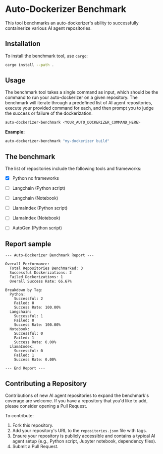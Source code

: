 # Auto-Dockerizer Benchmark

This tool benchmarks an auto-dockerizer's ability to successfully containerize various AI agent repositories.

## Installation

To install the benchmark tool, use `cargo`:

```bash
cargo install --path .
```

## Usage

The benchmark tool takes a single command as input, which should be the command to run your auto-dockerizer on a given repository. The benchmark will iterate through a predefined list of AI agent repositories, execute your provided command for each, and then prompt you to judge the success or failure of the dockerization.

```bash
auto-dockerizer-benchmark <YOUR_AUTO_DOCKERIZER_COMMAND_HERE>
```

**Example:**

```bash
auto-dockerizer-benchmark "my-dockerizer build"
```

## The benchmark

The list of repositories include the following tools and frameworks:

 - [X] Python no frameworks
 - [ ] Langchain (Python script)
 - [ ] Langchain (Notebook)
 - [ ] LlamaIndex (Python script)
 - [ ] LlamaIndex (Notebook)
 - [ ] AutoGen (Python script)


## Report sample

```
--- Auto-Dockerizer Benchmark Report ---

Overall Performance:
  Total Repositories Benchmarked: 3
  Successful Dockerizations: 2
  Failed Dockerizations: 1
  Overall Success Rate: 66.67%

Breakdown by Tag:
  Python:
    Successful: 2
    Failed: 0
    Success Rate: 100.00%
  Langchain:
    Successful: 1
    Failed: 0
    Success Rate: 100.00%
  Notebook:
    Successful: 0
    Failed: 1
    Success Rate: 0.00%
  LlamaIndex:
    Successful: 0
    Failed: 1
    Success Rate: 0.00%

--- End Report ---
```



## Contributing a Repository

Contributions of new AI agent repositories to expand the benchmark's coverage are welcome. If you have a repository that you'd like to add, please consider opening a Pull Request.

To contribute:

1.  Fork this repository.
2.  Add your repository's URL to the `repositories.json` file with tags.
3.  Ensure your repository is publicly accessible and contains a typical AI agent setup (e.g., Python script, Jupyter notebook, dependency files).
4.  Submit a Pull Request.
